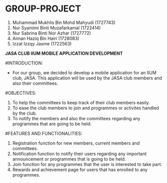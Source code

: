 # GROUP-PROJECT

1) Muhammad Mukhlis Bin Mohd Mahyudi (1727743)
2) Nur Syamimi Binti Muzafarkamal (1722414)
3) Nur Sabrina Binti Nor Azhar (1727772)
4) Aiman Haziq Bin Hairi (1728083)
5) Izzat Izzqy Jasme (1722563)

**JASA CLUB IIUM MOBILE APPLICATION DEVELOPMENT**

#INTRODUCTION:
- For our group, we decided to develop a mobile application for an IIUM club, JASA. This application will be used by the JASA club members and also their committees. 

#OBJECTIVES:
1) To help the committees to keep track of their club members easily.
2) To ease the club members to join and programmes or activites handled by the club.
3) To notify the members and also the committees regarding any programmes that are going to be held.

#FEATURES AND FUNCTIONALITIES: 
1) Registration function for new members, current members and committees.
2) Notification function to notify their users regarding any important announcement or programmes that is going to be held.
3) Join function for any programmes that the user is interested to take part. 
4) Rewards and achievement page for users that has enrolled to any programmes.

